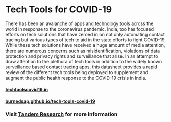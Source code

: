 # Tech Tools for COVID-19

There has been an avalanche of apps and technology tools across the world in response to the coronavirus pandemic. India, too has focused efforts on tech solutions that have zeroed in on not only automating contact tracing but various types of tech to aid in the state efforts to fight COVID-19. While these tech solutions have received a huge amount of media attention, there are numerous concerns such as misidentification, violations of data protection and privacy rights and surveillance that arise. In an attempt to draw attention to the plethora of tech tools in addition to the widely known surveillance based contact tracing apps, this datasheet provides a rapid review of the different tech tools being deployed to supplement and augment the public health response to the COVID-19 crisis in India.

#### [techtoolscovid19.in](techtoolscovid19.in)
#### [burnedsap.github.io/tech-tools-covid-19](burnedsap.github.io/tech-tools-covid-19)

### Visit [Tandem Research](tandemresearch.org) for more information
